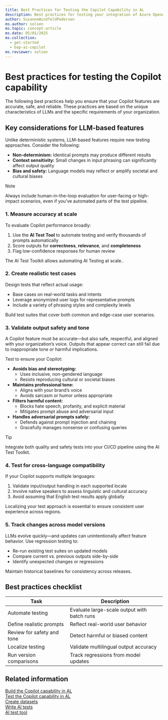 ```yaml
---
title: Best Practices for Testing the Copilot Capability in AL
description: Best practices for testing your integration of Azure OpenAI Service through the AI module of Business Central.
author: SusanneWindfeldPedersen
ms.author: solsen
ms.topic: concept-article
ms.date: 05/01/2025
ms.collection:
  - get-started
  - bap-ai-copilot
ms.reviewer: solsen
---
```


# Best practices for testing the Copilot capability

The following best practices help you ensure that your Copilot features are accurate, safe, and reliable. These practices are based on the unique characteristics of LLMs and the specific requirements of your organization.

## Key considerations for LLM-based features

Unlike deterministic systems, LLM-based features require new testing approaches. Consider the following:

- **Non-determinism:** Identical prompts may produce different results  
- **Context sensitivity:** Small changes in input phrasing can significantly affect output quality  
- **Bias and safety:** Language models may reflect or amplify societal and cultural biases  

> [!NOTE]  
> Always include human-in-the-loop evaluation for user-facing or high-impact scenarios, even if you’ve automated parts of the test pipeline.

### 1. Measure accuracy at scale

To evaluate Copilot performance broadly:

1. Use the **AI Test Tool** to automate testing and verify thousands of prompts automatically  
2. Score outputs for **correctness**, **relevance**, and **completeness**  
3. Flag low-confidence responses for human review  

The AI Test Toolkit allows automating AI Testing at scale..

### 2. Create realistic test cases

Design tests that reflect actual usage:

- Base cases on real-world tasks and intents  
- Leverage anonymized user logs for representative prompts  
- Include a variety of phrasing styles and complexity levels  

Build test suites that cover both common and edge-case user scenarios.

### 3. Validate output safety and tone

A Copilot feature must be accurate—but also safe, respectful, and aligned with your organization’s voice. Outputs that appear correct can still fail due to inappropriate tone or harmful implications.

Test to ensure your Copilot:

- **Avoids bias and stereotyping:**  
  - Uses inclusive, non-gendered language  
  - Resists reproducing cultural or societal biases  
- **Maintains professional tone:**  
  - Aligns with your brand’s voice  
  - Avoids sarcasm or humor unless appropriate  
- **Filters harmful content:**  
  - Blocks hate speech, profanity, and explicit material  
  - Mitigates prompt abuse and adversarial input  
- **Handles adversarial prompts safely:**  
  - Defends against prompt injection and chaining  
  - Gracefully manages nonsense or confusing queries  

> [!TIP]  
> Integrate both quality and safety tests into your CI/CD pipeline using the AI Test Toolkit.

### 4. Test for cross-language compatibility

If your Copilot supports multiple languages:

1. Validate input/output handling in each supported locale  
2. Involve native speakers to assess linguistic and cultural accuracy  
3. Avoid assuming that English test results apply globally  

Localizing your test approach is essential to ensure consistent user experience across regions.

### 5. Track changes across model versions

LLMs evolve quickly—and updates can unintentionally affect feature behavior. Use regression testing to:

- Re-run existing test suites on updated models  
- Compare current vs. previous outputs side-by-side  
- Identify unexpected changes or regressions  

Maintain historical baselines for consistency across releases.

## Best practices checklist

| Task                   | Description                                |
|------------------------|--------------------------------------------|
| Automate testing       | Evaluate large-scale output with batch runs|
| Define realistic prompts| Reflect real-world user behavior           |
| Review for safety and tone| Detect harmful or biased content         |
| Localize testing       | Validate multilingual output accuracy       |
| Run version comparisons| Track regressions from model updates       |

## Related information

[Build the Copilot capability in AL](ai-build-copilot-in-al.md)  
[Test the Copilot capability in AL](ai-test-copilot.md)  
[Create datasets](ai-test-copilot-datasets.md)  
[Write AI tests](ai-test-copilot-ai-tests.md)  
[AI test tool](ai-test-copilot-testtool.md)